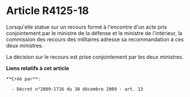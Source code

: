 # Article R4125-18

Lorsqu'elle statue sur un recours formé à l'encontre d'un acte pris conjointement par le ministre de la défense et le
ministre de l'intérieur, la commission des recours des militaires adresse sa recommandation à ces deux ministres. 

La décision sur le recours est prise conjointement par les deux ministres.

**Liens relatifs à cet article**

	**Créé par**:

	  - Décret n°2009-1716 du 30 décembre 2009 - art. 13
